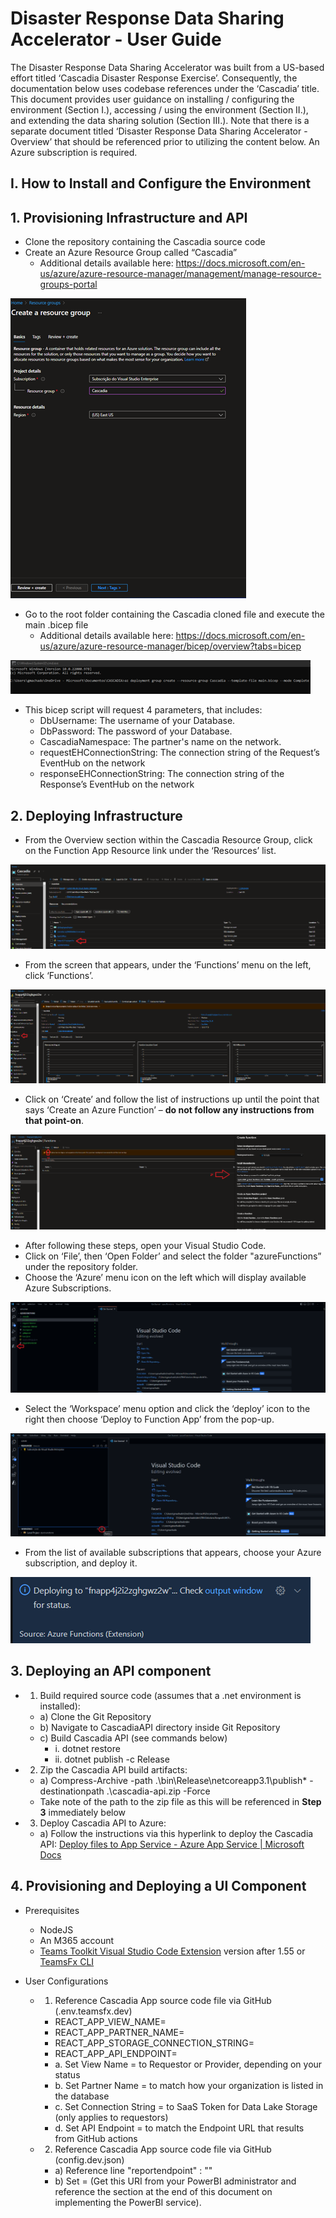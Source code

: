# Disaster Response Data Sharing Accelerator - User Guide

The Disaster Response Data Sharing Accelerator was built from a US-based effort titled ‘Cascadia Disaster Response Exercise’.  Consequently, the documentation below uses codebase references under the ‘Cascadia’ title.  This document provides user guidance on installing / configuring the environment (Section I.), accessing / using the environment (Section II.), and extending the data sharing solution (Section III.).  Note that there is a separate document titled ‘Disaster Response Data Sharing Accelerator - Overview’ that should be referenced prior to utilizing the content below.  An Azure subscription is required.

## I. How to Install and Configure the Environment

## 1. Provisioning Infrastructure and API

* Clone the repository containing the Cascadia source code
* Create an Azure Resource Group called “Cascadia”
  * Additional details available here: https://docs.microsoft.com/en-us/azure/azure-resource-manager/management/manage-resource-groups-portal

![](images/create_resource_group.png)

* Go to the root folder containing the Cascadia cloned file and execute the main .bicep file
  * Additional details available here: https://docs.microsoft.com/en-us/azure/azure-resource-manager/bicep/overview?tabs=bicep 

![](images/bicep.png)

* This bicep script will request 4 parameters, that includes:
  * DbUsername: The username of your Database.
  * DbPassword: The password of your Database.
  * CascadiaNamespace: The partner's name on the network.
  * requestEHConnectionString: The connection string of the Request’s EventHub on the network
  * responseEHConnectionString: The connection string of the Response’s EventHub on the network

## 2. Deploying Infrastructure

* From the Overview section within the Cascadia Resource Group, click on the Function App Resource link under the ‘Resources’ list. 

![](images/function_app_resource.png)

* From the screen that appears, under the ‘Functions’ menu on the left, click ‘Functions’.

![](images/functions.png)

* Click on ‘Create’ and follow the list of instructions up until the point that says ‘Create an Azure Function’ – **do not follow any instructions from that point-on**.

![](images/create_azure_function.png)

* After following these steps, open your Visual Studio Code.
* Click on ‘File’, then ‘Open Folder’ and select the folder "azureFunctions” under the repository folder.
* Choose the ‘Azure’ menu icon on the left which will display available Azure Subscriptions.

![](images/azure_subscriptions.png)

* Select the ‘Workspace’ menu option and click the ‘deploy’ icon to the right then choose ‘Deploy to Function App’ from the pop-up.

![](images/deploy_to_function_app.png)

* From the list of available subscriptions that appears, choose your Azure subscription, and deploy it.

![](images/deploy.png)

## 3. Deploying an API component

* 1. Build required source code (assumes that a .net environment is installed):
  * a)	Clone the Git Repository
  * b)	Navigate to CascadiaAPI directory inside Git Repository
  * c)	Build Cascadia API (see commands below)
    * i.	dotnet restore
    * ii.	dotnet publish -c Release
* 2.	Zip the Cascadia API build artifacts:
  * a)	Compress-Archive -path .\bin\Release\netcoreapp3.1\publish\* -destinationpath .\cascadia-api.zip -Force
  * Take note of the path to the zip file as this will be referenced in **Step 3** immediately below
* 3.	Deploy Cascadia API to Azure:
  * a)	Follow the instructions via this hyperlink to deploy the Cascadia API: [Deploy files to App Service - Azure App Service | Microsoft Docs](https://learn.microsoft.com/en-us/azure/app-service/deploy-zip?tabs=powershell#deploy-a-zip-package)

## 4. Provisioning and Deploying a UI Component

* Prerequisites
  * NodeJS
  * An M365 account
  * [Teams Toolkit Visual Studio Code Extension](https://marketplace.visualstudio.com/items?itemName=TeamsDevApp.ms-teams-vscode-extension) version after 1.55 or [TeamsFx CLI](https://learn.microsoft.com/en-us/microsoftteams/platform/toolkit/teamsfx-cli)

* User Configurations
  * 1.	Reference Cascadia App source code file via GitHub (.env.teamsfx.dev)
    * REACT_APP_VIEW_NAME=
    * REACT_APP_PARTNER_NAME=
    * REACT_APP_STORAGE_CONNECTION_STRING=
    * REACT_APP_API_ENDPOINT= 
    * a.	Set View Name = to Requestor or Provider, depending on your status
    * b.	Set Partner Name = to match how your organization is listed in the database
    * c.	Set Connection String = to SaaS Token for Data Lake Storage (only applies to requestors)
    * d.	Set API Endpoint = to match the Endpoint URL that results from GitHub actions
  * 2.	Reference Cascadia App source code file via GitHub (config.dev.json)
    * a)	Reference line "reportendpoint" : "<PowerBI URI>"
    * b)	Set <PowerBI URI> = (Get this URI from your PowerBI administrator and reference the section at the end of this document on implementing the PowerBI service).


